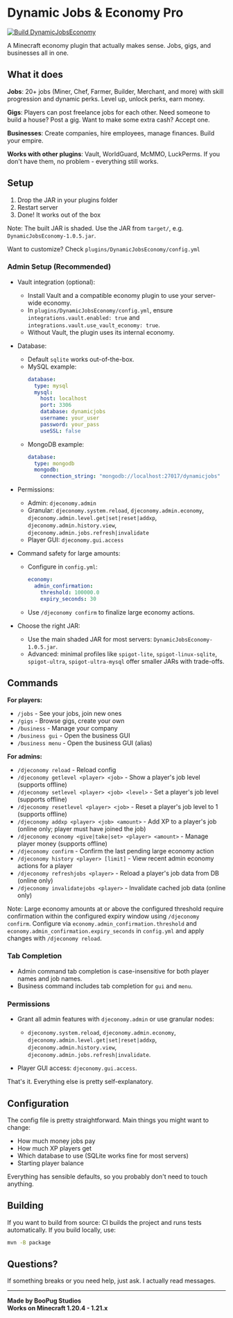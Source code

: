 # Dynamic Jobs & Economy Pro

[![Build DynamicJobsEconomy](https://github.com/Booyaka101/dynamic-jobs-economy/actions/workflows/build.yml/badge.svg)](https://github.com/Booyaka101/dynamic-jobs-economy/actions/workflows/build.yml)

A Minecraft economy plugin that actually makes sense. Jobs, gigs, and businesses all in one.

## What it does

**Jobs**: 20+ jobs (Miner, Chef, Farmer, Builder, Merchant, and more) with skill progression and dynamic perks. Level up, unlock perks, earn money.

**Gigs**: Players can post freelance jobs for each other. Need someone to build a house? Post a gig. Want to make some extra cash? Accept one.

**Businesses**: Create companies, hire employees, manage finances. Build your empire.

**Works with other plugins**: Vault, WorldGuard, McMMO, LuckPerms. If you don't have them, no problem - everything still works.

## Setup

1. Drop the JAR in your plugins folder
2. Restart server
3. Done! It works out of the box

Note: The built JAR is shaded. Use the JAR from `target/`, e.g. `DynamicJobsEconomy-1.0.5.jar`.

Want to customize? Check `plugins/DynamicJobsEconomy/config.yml`

### Admin Setup (Recommended)

- Vault integration (optional):
  - Install Vault and a compatible economy plugin to use your server-wide economy.
  - In `plugins/DynamicJobsEconomy/config.yml`, ensure `integrations.vault.enabled: true` and `integrations.vault.use_vault_economy: true`.
  - Without Vault, the plugin uses its internal economy.

- Database:
  - Default `sqlite` works out-of-the-box.
  - MySQL example:
    ```yaml
    database:
      type: mysql
      mysql:
        host: localhost
        port: 3306
        database: dynamicjobs
        username: your_user
        password: your_pass
        useSSL: false
    ```
  - MongoDB example:
    ```yaml
    database:
      type: mongodb
      mongodb:
        connection_string: "mongodb://localhost:27017/dynamicjobs"
    ```

- Permissions:
  - Admin: `djeconomy.admin`
  - Granular: `djeconomy.system.reload`, `djeconomy.admin.economy`, `djeconomy.admin.level.get|set|reset|addxp`, `djeconomy.admin.history.view`, `djeconomy.admin.jobs.refresh|invalidate`
  - Player GUI: `djeconomy.gui.access`

- Command safety for large amounts:
  - Configure in `config.yml`:
    ```yaml
    economy:
      admin_confirmation:
        threshold: 100000.0
        expiry_seconds: 30
    ```
  - Use `/djeconomy confirm` to finalize large economy actions.

- Choose the right JAR:
  - Use the main shaded JAR for most servers: `DynamicJobsEconomy-1.0.5.jar`.
  - Advanced: minimal profiles like `spigot-lite`, `spigot-linux-sqlite`, `spigot-ultra`, `spigot-ultra-mysql` offer smaller JARs with trade-offs.

## Commands

**For players:**
- `/jobs` - See your jobs, join new ones
- `/gigs` - Browse gigs, create your own
- `/business` - Manage your company
- `/business gui` - Open the business GUI
- `/business menu` - Open the business GUI (alias)

**For admins:**
- `/djeconomy reload` - Reload config
- `/djeconomy getlevel <player> <job>` - Show a player's job level (supports offline)
- `/djeconomy setlevel <player> <job> <level>` - Set a player's job level (supports offline)
- `/djeconomy resetlevel <player> <job>` - Reset a player's job level to 1 (supports offline)
- `/djeconomy addxp <player> <job> <amount>` - Add XP to a player's job (online only; player must have joined the job)
- `/djeconomy economy <give|take|set> <player> <amount>` - Manage player money (supports offline)
- `/djeconomy confirm` - Confirm the last pending large economy action
- `/djeconomy history <player> [limit]` - View recent admin economy actions for a player
- `/djeconomy refreshjobs <player>` - Reload a player's job data from DB (online only)
- `/djeconomy invalidatejobs <player>` - Invalidate cached job data (online only)

Note: Large economy amounts at or above the configured threshold require confirmation within the configured expiry window using `/djeconomy confirm`. Configure via `economy.admin_confirmation.threshold` and `economy.admin_confirmation.expiry_seconds` in `config.yml` and apply changes with `/djeconomy reload`.

### Tab Completion

- Admin command tab completion is case-insensitive for both player names and job names.
- Business command includes tab completion for `gui` and `menu`.

### Permissions

- Grant all admin features with `djeconomy.admin` or use granular nodes:
  - `djeconomy.system.reload`, `djeconomy.admin.economy`, `djeconomy.admin.level.get|set|reset|addxp`,
    `djeconomy.admin.history.view`, `djeconomy.admin.jobs.refresh|invalidate`.

- Player GUI access: `djeconomy.gui.access`.

That's it. Everything else is pretty self-explanatory.

## Configuration

The config file is pretty straightforward. Main things you might want to change:

- How much money jobs pay
- How much XP players get
- Which database to use (SQLite works fine for most servers)
- Starting player balance

Everything has sensible defaults, so you probably don't need to touch anything.

## Building

If you want to build from source:
CI builds the project and runs tests automatically. If you build locally, use:
```bash
mvn -B package
```

## Questions?

If something breaks or you need help, just ask. I actually read messages.

---

**Made by BooPug Studios**  
**Works on Minecraft 1.20.4 - 1.21.x**
